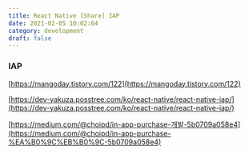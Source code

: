 ```yaml
---
title: React Native [Share] IAP
date: 2021-02-05 10:02:64
category: development
draft: false
---
```


### IAP

[https://mangoday.tistory.com/122](https://mangoday.tistory.com/122)

[https://dev-yakuza.posstree.com/ko/react-native/react-native-iap/](https://dev-yakuza.posstree.com/ko/react-native/react-native-iap/)

[https://medium.com/@choipd/in-app-purchase-개발-5b0709a058e4](https://medium.com/@choipd/in-app-purchase-%EA%B0%9C%EB%B0%9C-5b0709a058e4)
